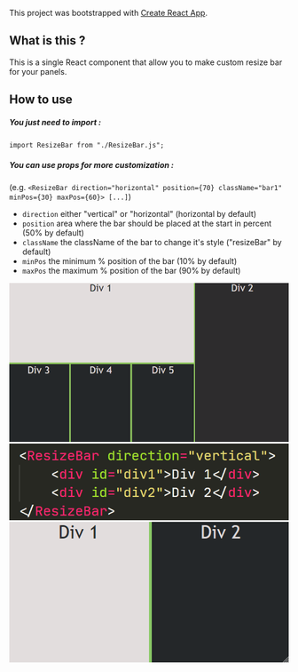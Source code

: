 This project was bootstrapped with [Create React App](https://github.com/facebook/create-react-app).

## What is this ?

This is a single React component that allow you to make custom resize bar for your panels.

## How to use

##### You just need to import :

`import ResizeBar from "./ResizeBar.js";`

##### You can use props for more customization :

(e.g. `<ResizeBar direction="horizontal" position={70} className="bar1" minPos={30} maxPos={60}> [...]`)

-   `direction` either "vertical" or "horizontal" (horizontal by default)
-   `position` area where the bar should be placed at the start in percent (50% by default)
-   `className` the className of the bar to change it's style ("resizeBar" by default)
-   `minPos` the minimum % position of the bar (10% by default)
-   `maxPos` the maximum % position of the bar (90% by default)

![preview](preview.gif?raw=true)
![Screen of the JSX code](ScreenCode.png?raw=true)
![Gif demo](demo.gif?raw=true)
